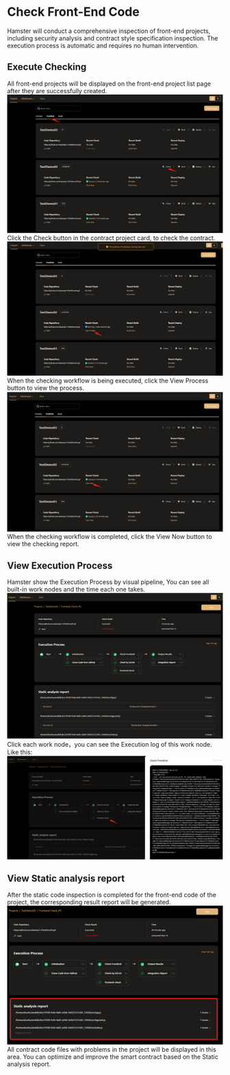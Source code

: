 # Check Front-End Code
Hamster will conduct a comprehensive inspection of front-end projects, including security analysis and contract style specification inspection. The execution process is automatic and requires no human intervention.  
## Execute Checking
All front-end projects will be displayed on the front-end project list page after they are successfully created.  
![Check Front End](./img/check_front_end01.png)
Click the Check button in the contract project card, to check the contract.  
![Check Front End](./img/check_front_end02.png)
When the checking workflow is being executed, click the View Process button to view the process.
![Check Front End](./img/check_front_end03.png)  
When the checking workflow is completed, click the View Now button to view the checking report.  
## View Execution Process  
Hamster show the Execution Process by visual pipeline, You can see all built-in work nodes and the time each one takes.  
![Check Front End](./img/check_front_end04.png)  
Click each work node，you can see the Execution log of this work node. Like this:  
![Check Front End](./img/check_front_end05.png)
## View Static analysis report  
After the static code inspection is completed for the front-end code of the project, the corresponding result report will be generated.  
![Check Front End](./img/check_front_end06.png)
All contract code files with problems in the project will be displayed in this area. You can optimize and improve the smart contract based on the Static analysis report.
